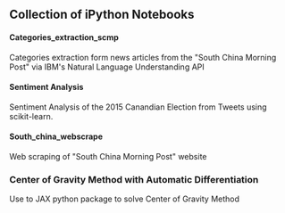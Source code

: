 ## Collection of iPython Notebooks

#### Categories_extraction_scmp
Categories extraction form news articles from the "South China Morning Post" via IBM's Natural Language Understanding API

#### Sentiment Analysis
Sentiment Analysis of the 2015 Canandian Election from Tweets using scikit-learn.

#### South_china_webscrape
Web scraping of "South China Morning Post" website

### Center of Gravity Method with Automatic Differentiation
Use to JAX python package to solve Center of Gravity Method
